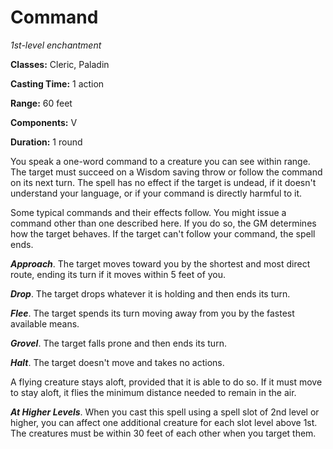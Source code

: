 # Command

*1st-level enchantment*

**Classes:** Cleric, Paladin

**Casting Time:** 1 action

**Range:** 60 feet

**Components:** V

**Duration:** 1 round

You speak a one-word command to a creature you can see within range. The target must succeed on a Wisdom saving throw or follow the command on its next turn. The spell has no effect if the target is undead, if it doesn't understand your language, or if your command is directly harmful to it.

Some typical commands and their effects follow. You might issue a command other than one described here. If you do so, the GM determines how the target behaves. If the target can't follow your command, the spell ends.

***Approach***. The target moves toward you by the shortest and most direct route, ending its turn if it moves within 5 feet of you.

***Drop***. The target drops whatever it is holding and then ends its turn.

***Flee***. The target spends its turn moving away from you by the fastest available means.

***Grovel***. The target falls prone and then ends its turn.

***Halt***. The target doesn't move and takes no actions.

A flying creature stays aloft, provided that it is able to do so. If it must move to stay aloft, it flies the minimum distance needed to remain in the air.

***At Higher Levels***. When you cast this spell using a spell slot of 2nd level or higher, you can affect one additional creature for each slot level above 1st. The creatures must be within 30 feet of each other when you target them.
